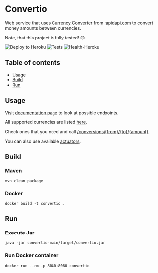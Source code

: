 # Convertio

Web service that uses [Currency Converter](https://rapidapi.com/natkapral/api/currency-converter5/) from [rapidapi.com](https://rapidapi.com) to convert money amounts between currencies.

Note, that this project is fully tested! 😉

![Deploy to Heroku](https://github.com/AlexanderShelyugov/Convertio/actions/workflows/heroku.yml/badge.svg)
![Tests](https://github.com/AlexanderShelyugov/Convertio/actions/workflows/tests.yml/badge.svg)
![Health-Heroku](https://img.shields.io/website?label=App%20on%20Heroku&url=https%3A%2F%2Falexander-shelyugov-convertio.herokuapp.com%2Factuator%2Fhealth)

[//]: # (![Health-AWS]&#40;https://img.shields.io/website?label=App%20on%20AWS&url=http%3A%2F%2Fconvertio-env.eba-6e8nxdry.us-east-1.elasticbeanstalk.com%2Factuator%2Fhealth&#41;)

## Table of contents
- [Usage](#Usage)
- [Build](#Build)
- [Run](#Run)

## Usage
Visit [documentation page](https://alexander-shelyugov-convertio.herokuapp.com/docs) to look at possible endpoints.

All supported currencies are listed [here](https://alexander-shelyugov-convertio.herokuapp.com/currencies).

Check ones that you need and call [/conversions/{from}/{to}/{amount}](https://alexander-shelyugov-convertio.herokuapp.com/conversions/USD/EUR/100).

You can also use available [actuators](https://alexander-shelyugov-convertio.herokuapp.com/actuator).

## Build
### Maven
```shell
mvn clean package
```
### Docker
```shell
docker build -t convertio .
```

## Run
### Execute Jar
```shell
java -jar convertio-main/target/convertio.jar
```
### Run Docker container
```shell
docker run --rm -p 8080:8080 convertio
```